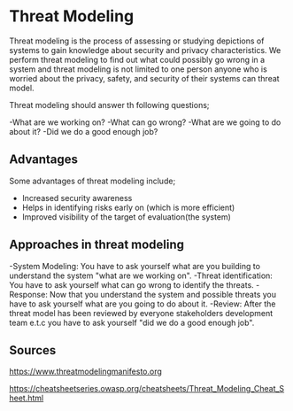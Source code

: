 # Threat Modeling

Threat modeling is the process of assessing or studying depictions of systems to gain knowledge about security and privacy characteristics. We perform threat modeling to find out what could possibly go wrong in a system and threat modeling is not limited to one person anyone who is worried about the privacy, safety, and security of their systems can threat model.

Threat modeling should answer th following questions;

-What are we working on?
-What can go wrong?
-What are we going to do about it?
-Did we do a good enough job?

## Advantages 
Some advantages of threat modeling include;
- Increased security awareness
- Helps in identifying risks early on (which is more efficient)
- Improved visibility of the target of evaluation(the system)

## Approaches in threat modeling
-System Modeling: You have to ask yourself what are you building to understand the system "what are we working on".
-Threat identification: You have to ask yourself what can go wrong to identify the threats.
-Response: Now that you understand the system and possible threats you have to ask yourself what are you going to do about it.
-Review: After the threat model has been reviewed by everyone stakeholders development team e.t.c you have to ask yourself "did we do a good enough job".

## Sources
https://www.threatmodelingmanifesto.org

https://cheatsheetseries.owasp.org/cheatsheets/Threat_Modeling_Cheat_Sheet.html
